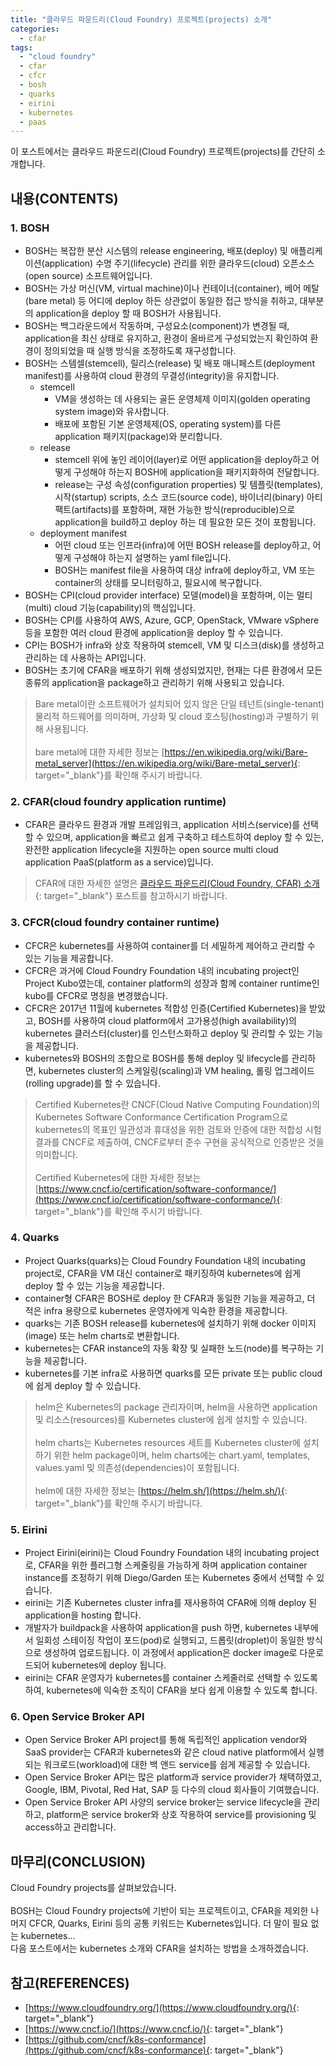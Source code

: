 ```yaml
---
title: "클라우드 파운드리(Cloud Foundry) 프로젝트(projects) 소개"
categories: 
  - cfar
tags: 
  - "cloud foundry"
  - cfar
  - cfcr
  - bosh
  - quarks
  - eirini
  - kubernetes
  - paas
---
```



이 포스트에서는 클라우드 파운드리(Cloud Foundry) 프로젝트(projects)를 간단히 소개합니다.


## 내용(CONTENTS)
### 1. BOSH
- BOSH는 복잡한 분산 시스템의 release engineering, 배포(deploy) 및 애플리케이션(application) 수명 주기(lifecycle) 관리를 위한 클라우드(cloud) 오픈소스(open source) 소프트웨어입니다.
- BOSH는 가상 머신(VM, virtual machine)이나 컨테이너(container), 베어 메탈(bare metal) 등 어디에 deploy 하든 상관없이 동일한 접근 방식을 취하고, 대부분의 application을 deploy 할 때 BOSH가 사용됩니다.
- BOSH는 백그라운드에서 작동하며, 구성요소(component)가 변경될 때, application을 최신 상태로 유지하고, 환경이 올바르게 구성되었는지 확인하여 환경이 정의되었을 때 실행 방식을 조정하도록 재구성합니다.
- BOSH는 스템셀(stemcell), 릴리스(release) 및 배포 매니페스트(deployment manifest)를 사용하여 cloud 환경의 무결성(integrity)을 유지합니다.
    + stemcell
        - VM을 생성하는 데 사용되는 골든 운영체제 이미지(golden operating system image)와 유사합니다.
        - 배포에 포함된 기본 운영체제(OS, operating system)를 다른 application 패키지(package)와 분리합니다.
    + release
        - stemcell 위에 놓인 레이어(layer)로 어떤 application을 deploy하고 어떻게 구성해야 하는지 BOSH에 application을 패키지화하여 전달합니다.
        - release는 구성 속성(configuration properties) 및 템플릿(templates), 시작(startup) scripts, 소스 코드(source code), 바이너리(binary) 아티팩트(artifacts)를 포함하며, 재현 가능한 방식(reproducible)으로 application을 build하고 deploy 하는 데 필요한 모든 것이 포함됩니다.
    + deployment manifest
        - 어떤 cloud 또는 인프라(infra)에 어떤 BOSH release를 deploy하고, 어떻게 구성해야 하는지 설명하는 yaml file입니다.
        - BOSH는 manifest file을 사용하여 대상 infra에 deploy하고, VM 또는 container의 상태를 모니터링하고, 필요시에 복구합니다.
- BOSH는 CPI(cloud provider interface) 모델(model)을 포함하며, 이는 멀티(multi) cloud 기능(capability)의 핵심입니다.
- BOSH는 CPI를 사용하여 AWS, Azure, GCP, OpenStack, VMware vSphere 등을 포함한 여러 cloud 환경에 application을 deploy 할 수 있습니다.
- CPI는 BOSH가 infra와 상호 작용하여 stemcell, VM 및 디스크(disk)를 생성하고 관리하는 데 사용하는 API입니다.
- BOSH는 초기에 CFAR을 배포하기 위해 생성되었지만, 현재는 다른 환경에서 모든 종류의 application을 package하고 관리하기 위해 사용되고 있습니다. 

> Bare metal이란 소프트웨어가 설치되어 있지 않은 단일 테넌트(single-tenant) 물리적 하드웨어를 의미하며, 가상화 및 cloud 호스팅(hosting)과 구별하기 위해 사용됩니다.
<br /><br />
bare metal에 대한 자세한 정보는 [https://en.wikipedia.org/wiki/Bare-metal_server](https://en.wikipedia.org/wiki/Bare-metal_server){: target="\_blank"}를 확인해 주시기 바랍니다.


### 2. CFAR(cloud foundry application runtime)
- CFAR은 클라우드 환경과 개발 프레임워크, application 서비스(service)를 선택할 수 있으며, application을 빠르고 쉽게 구축하고 테스트하여 deploy 할 수 있는, 완전한 application lifecycle을 지원하는 open source multi cloud application PaaS(platform as a service)입니다.

> CFAR에 대한 자세한 설명은 [클라우드 파운드리(Cloud Foundry, CFAR) 소개](https://lindarex.github.io/cfar/cloud-foundry-cfar-introduction/){: target="\_blank"} 포스트를 참고하시기 바랍니다.

### 3. CFCR(cloud foundry container runtime)
- CFCR은 kubernetes를 사용하여 container를 더 세밀하게 제어하고 관리할 수 ​​있는 기능을 제공합니다.
- CFCR은 과거에 Cloud Foundry Foundation 내의 incubating project인 Project Kubo였는데, container platform의 성장과 함께 container runtime인 kubo를 CFCR로 명칭을 변경했습니다.
- CFCR은 2017년 11월에 kubernetes 적합성 인증(Certified Kubernetes)을 받았고, BOSH를 사용하여 cloud platform에서 고가용성(high availability)의 kubernetes 클러스터(cluster)를 인스턴스화하고 deploy 및 관리할 수 있는 기능을 제공합니다.
- kubernetes와 BOSH의 조합으로 BOSH를 통해 deploy 및 lifecycle를 관리하면, kubernetes cluster의 스케일링(scaling)과 VM healing, 롤링 업그레이드(rolling upgrade)를 할 수 있습니다.

> Certified Kubernetes란 CNCF(Cloud Native Computing Foundation)의 Kubernetes Software Conformance Certification Program으로 kubernetes의 목표인 일관성과 휴대성을 위한 검토와 인증에 대한 적합성 시험 결과를 CNCF로 제출하여, CNCF로부터 준수 구현을 공식적으로 인증받은 것을 의미합니다.
<br /><br />
Certified Kubernetes에 대한 자세한 정보는 [https://www.cncf.io/certification/software-conformance/](https://www.cncf.io/certification/software-conformance/){: target="\_blank"}를 확인해 주시기 바랍니다.

### 4. Quarks
- Project Quarks(quarks)는 Cloud Foundry Foundation 내의 incubating project로, CFAR을 VM 대신 container로 패키징하여 kubernetes에 쉽게 deploy 할 수 있는 기능을 제공합니다. 
- container형 CFAR은 BOSH로 deploy 한 CFAR과 동일한 기능을 제공하고, 더 적은 infra 용량으로 kubernetes 운영자에게 익숙한 환경을 제공합니다.
- quarks는 기존 BOSH release를 kubernetes에 설치하기 위해 docker 이미지(image) 또는 helm charts로 변환합니다.
- kubernetes는 CFAR instance의 자동 확장 및 실패한 노드(node)를 복구하는 기능을 제공합니다. 
- kubernetes를 기본 infra로 사용하면 quarks를 모든 private 또는 public cloud에 쉽게 deploy 할 수 있습니다.

> helm은 Kubernetes의 package 관리자이며, helm을 사용하면 application 및 리소스(resources)를 Kubernetes cluster에 쉽게 설치할 수 있습니다.
<br /><br />
helm charts는 Kubernetes resources 세트를 Kubernetes cluster에 설치하기 위한 helm package이며, helm charts에는 chart.yaml, templates, values.yaml 및 의존성(dependencies)이 포함됩니다.
<br /><br />
helm에 대한 자세한 정보는 [https://helm.sh/](https://helm.sh/){: target="\_blank"}를 확인해 주시기 바랍니다.

### 5. Eirini
- Project Eirini(eirini)는 Cloud Foundry Foundation 내의 incubating project로, CFAR을 위한 플러그형 스케줄링을 가능하게 하며 application container instance를 조정하기 위해 Diego/Garden 또는 Kubernetes 중에서 선택할 수 있습니다. 
- eirini는 기존 Kubernetes cluster infra를 재사용하여 CFAR에 의해 deploy 된 application을 hosting 합니다.
- 개발자가 buildpack을 사용하여 application을 push 하면, kubernetes 내부에서 일회성 스테이징 작업이 포드(pod)로 실행되고, 드롭릿(droplet)이 동일한 방식으로 생성하여 업로드됩니다. 이 과정에서 application은 docker image로 다운로드되어 kubernetes에 deploy 됩니다.
- eirini는 CFAR 운영자가 kubernetes를 container 스케줄러로 선택할 수 있도록 하여, kubernetes에 익숙한 조직이 CFAR을 보다 쉽게 이용할 수 있도록 합니다.

### 6. Open Service Broker API
- Open Service Broker API project를 통해 독립적인 application vendor와 SaaS provider는 CFAR과 kubernetes와 같은 cloud native platform에서 실행되는 워크로드(workload)에 대한 백 앤드 service를 쉽게 제공할 수 있습니다. 
- Open Service Broker API는 많은 platform과 service provider가 채택하였고, Google, IBM, Pivotal, Red Hat, SAP 등 다수의 cloud 회사들이 기여했습니다.
- Open Service Broker API 사양의 service broker는 service lifecycle을 관리하고, platform은 service broker와 상호 작용하여 service를 provisioning 및 access하고 관리합니다.


## 마무리(CONCLUSION)
Cloud Foundry projects를 살펴보았습니다.
<br /><br />
BOSH는 Cloud Foundry projects에 기반이 되는 프로젝트이고, CFAR을 제외한 나머지 CFCR, Quarks, Eirini 등의 공통 키워드는 Kubernetes입니다. 더 말이 필요 없는 kubernetes... <br />
다음 포스트에서는 kubernetes 소개와 CFAR을 설치하는 방법을 소개하겠습니다.


## 참고(REFERENCES)
- [https://www.cloudfoundry.org/](https://www.cloudfoundry.org/){: target="\_blank"}
- [https://www.cncf.io/](https://www.cncf.io/){: target="\_blank"}
- [https://github.com/cncf/k8s-conformance](https://github.com/cncf/k8s-conformance){: target="\_blank"}
